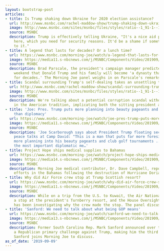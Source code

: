```yaml
---
layout: bootstrap-post
articles:
- title: Is Trump shaking down Ukraine for 2020 election assistance?
  url: http://www.msnbc.com/rachel-maddow-show/trump-shaking-down-ukraine-2020-election-assistance
  image: http://www.msnbc.com/sites/msnbc/files/styles/ratio--1_91-1--1200x630/public/180827-trump-oval-office-njs-1129_adb4c4f52a7d5d51991ff5e64797ecec.fit-2000w.jpg?itok=9SqyIGhe
  source: MSNBC
  description: Trump is effectively telling Ukraine, "It's a nice aid package we have
    here, which you need for security reasons. It'd be a shame if something happened
    to it."
- title: A legend that lasts for decades? Or a lunch time?
  url: https://www.msnbc.com/morning-joe/watch/a-legend-that-lasts-for-decades-or-a-lunch-time-68501573846
  image: https://media11.s-nbcnews.com/j/MSNBC/Components/Video/201909/n_mj_parscale_190909_1920x1080.nbcnews-fp-1200-630.jpg
  source: MSNBC
  description: Brad Parscale, the president's campaign manager predicted over the
    weekend that Donald Trump and his family will become 'a dynasty that will last
    for decades.' The Morning Joe panel weighs in on Parscale's remarks.
- title: Scandal surrounding Trump's self-dealing takes an unsettling turn
  url: http://www.msnbc.com/rachel-maddow-show/scandal-surrounding-trumps-self-dealing-takes-unsettling-turn
  image: http://www.msnbc.com/sites/msnbc/files/styles/ratio--1_91-1--1200x630/public/2016-06-24t133356z_681896441_s1aetlthweac_rtrmadp_3_usa-election-trump.jpg?itok=PgXLT_sD
  source: MSNBC
  description: We're talking about a potential corruption scandal without precedent
    in the American tradition, implicating both the sitting president and the military.
- title: 'Joe: Pres. Trump puts more planning into beauty pageants and golf tournaments
    than diplomacy'
  url: https://www.msnbc.com/morning-joe/watch/joe-pres-trump-puts-more-planning-into-beauty-pageants-and-golf-tournaments-than-diplomacy-68500037865
  image: https://media11.s-nbcnews.com/j/MSNBC/Components/Video/201909/n_mj_beautypageant_20190909_1920x1080.nbcnews-fp-1200-630.jpg
  source: MSNBC
  description: 'Joe Scarborough says about President Trump floating secret Taliban
    peace talks at Camp David: "This is a man that puts far more foresight and far
    more planning into his beauty pageants and club golf tournaments ... than he has
    the most important diplomatic me…'
- title: Project Hope ships medical supplies to Bahamas
  url: https://www.msnbc.com/morning-joe/watch/project-hope-ships-medical-supplies-to-bahamas-68501061629
  image: https://media14.s-nbcnews.com/j/MSNBC/Components/Video/201909/n_mj_dave_190909_1920x1080.nbcnews-fp-1200-630.jpg
  source: MSNBC
  description: Morning Joe medical contributor, Dr. Dave Campbell, reports on relief
    efforts in the Bahamas following the destruction of Hurricane Dorian.
- title: Why did Air Force crew stop at Trump Scottish resort?
  url: https://www.msnbc.com/morning-joe/watch/why-did-air-force-crew-stop-at-trump-scottish-resort-68498501730
  image: https://media11.s-nbcnews.com/j/MSNBC/Components/Video/201909/n_mj_second_190909_1920x1080.nbcnews-fp-1200-630.jpg
  source: MSNBC
  description: While on a trip from the U.S. to Kuwait, the Air National Guard made
    a stop at the president's Turnberry resort, and the House Oversight Committee
    has been investigating why the crew made the stop. The panel discusses.
- title: 'Sanford: We need to talk about what being GOP means'
  url: https://www.msnbc.com/morning-joe/watch/sanford-we-need-to-talk-about-what-being-gop-means-68499013511
  image: https://media13.s-nbcnews.com/j/MSNBC/Components/Video/201909/n_mj_sanford_190909_1920x1080.nbcnews-fp-1200-630.jpg
  source: MSNBC
  description: Former South Carolina Rep. Mark Sanford announced over the weekend
    a Republican primary challenge against Trump, making him the third GOP contender.
    Sanford joins Morning Joe to discuss.
as_of_date: '2019-09-09'
---
```


